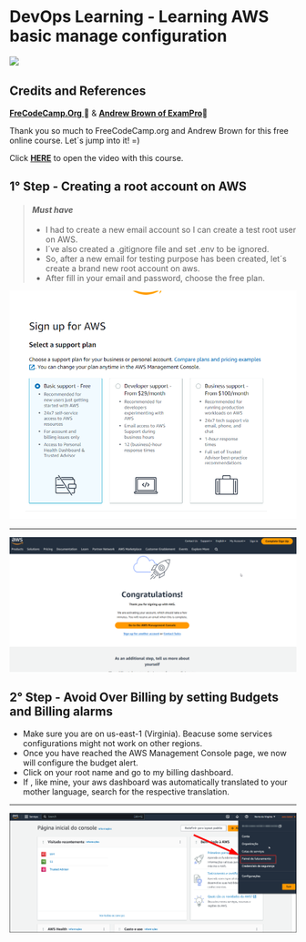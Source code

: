 # DevOps Learning - Learning AWS basic manage configuration 
![](https://img.shields.io/github/license/leandro-gehlen/BL-clean-architecture-node-api)  


## Credits and References  

[**FreCodeCamp.Org** ](https://www.youtube.com/@freecodecamp)🚀
&
[**Andrew Brown of ExamPro**](https://www.youtube.com/channel/UC2EsmbKnDNE7y1N3nZYCuGw)🚀

Thank you so much to FreeCodeCamp.org and Andrew Brown for this free online course.
Let´s jump into it! =)

Click [**HERE**](https://www.youtube.com/watch?v=U3VSJhaC4kc&t=3899s) to open the video with this course.

## 1° Step - Creating a root account on AWS

> #### *Must have*
> 
> - I had to create a new email account so I can create a test root user on AWS.
> - I´ve also created a .gitignore file and set .env to be ignored.
> - So, after a new email for testing purpose has been created, let´s create a brand new root account on aws.
> - After fill in your email and password, choose the free plan.

![](https://raw.githubusercontent.com/Leandro-Gehlen/DevOpsL-AWS-Basic-Management-Config/main/images/2023-04-22%2000_53_25-AWS%20Console%20-%20Signup.png)

-------------------------------

![](https://raw.githubusercontent.com/Leandro-Gehlen/DevOpsL-AWS-Basic-Management-Config/main/images/2023-04-22%2000_54_40-Registration%20Confirmation.png)

## 2° Step - Avoid Over Billing by setting Budgets and Billing alarms

- Make sure you are on us-east-1 (Virginia). Beacuse some services configurations might not work on other regions. 
- Once you have reached the AWS Management Console page, we now will configure the budget alert.
- Click on your root name and go to my billing dashboard.
- If , like mine, your aws dashboard was automatically translated to your mother language, search for the respective translation.

-------------------------

![](https://raw.githubusercontent.com/Leandro-Gehlen/DevOpsL-AWS-Basic-Management-Config/main/images/2023-04-22%2001_28_54-AWS%20Management%20Console.png)



